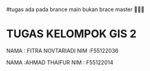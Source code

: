 #tugas ada pada brance main bukan brace master 🙏🙏🙏
# TUGAS KELOMPOK GIS 2
NAMA : FITRA NOVTARIADI
NIM :F55122036

NAMA :AHMAD THAIFUR
NIM : F55122014
